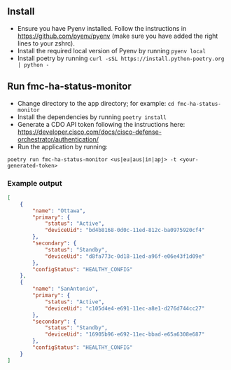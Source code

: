 ## Install

- Ensure you have Pyenv installed. Follow the instructions in https://github.com/pyenv/pyenv (make sure you have added the right lines to your zshrc).
- Install the required local version of Pyenv by running `pyenv local`
- Install poetry by running `curl -sSL https://install.python-poetry.org | python -`

## Run fmc-ha-status-monitor

- Change directory to the app directory; for example: `cd fmc-ha-status-monitor`
- Install the dependencies by running `poetry install`
- Generate a CDO API token following the instructions here: https://developer.cisco.com/docs/cisco-defense-orchestrator/authentication/
- Run the application by running:

```
poetry run fmc-ha-status-monitor <us|eu|aus|in|apj> -t <your-generated-token>
```

### Example output

```json
[
    {
        "name": "Ottawa",
        "primary": {
            "status": "Active",
            "deviceUid": "bd4b8168-0d0c-11ed-812c-ba0975920cf4"
        },
        "secondary": {
            "status": "Standby",
            "deviceUid": "d8fa773c-0d18-11ed-a96f-e06e43f1d09e"
        },
        "configStatus": "HEALTHY_CONFIG"
    },
    {
        "name": "SanAntonio",
        "primary": {
            "status": "Active",
            "deviceUid": "c105d4e4-e691-11ec-a8e1-d276d744cc27"
        },
        "secondary": {
            "status": "Standby",
            "deviceUid": "16905b96-e692-11ec-bbad-e65a6308e687"
        },
        "configStatus": "HEALTHY_CONFIG"
    }
]
```